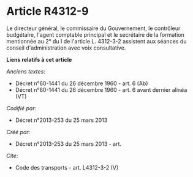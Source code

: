 # Article R4312-9

Le directeur général, le commissaire du Gouvernement, le contrôleur budgétaire, l'agent comptable principal et le secrétaire
de la formation mentionnée au 2° du I de l'article L. 4312-3-2 assistent aux séances du conseil d'administration avec voix
consultative.

**Liens relatifs à cet article**

_Anciens textes_:

  - Décret n°60-1441 du 26 décembre 1960 - art. 6 (Ab)
  - Décret n°60-1441 du 26 décembre 1960 - art. 6 avant dernier alinéa (VT)

_Codifié par_:

  - Décret n°2013-253 du 25 mars 2013

_Créé par_:

  - Décret n°2013-253 du 25 mars 2013 - art.

_Cite_:

  - Code des transports - art. L4312-3-2 (V)
